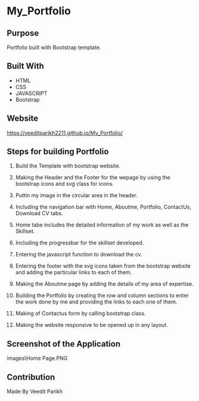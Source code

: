 # My_Portfolio

## Purpose

Portfolio built with Bootstrap template.

## Built With

- HTML
- CSS
- JAVASCRIPT
- Bootstrap

## Website

https://veeditparikh2211.github.io/My_Portfolio/

## Steps for building Portfolio

1. Build the Template with bootstrap website.

2. Making the Header and the Footer for the wepage by using the bootstrap icons and svg class for icons.

3. Puttin my image in the circular area in the header.

4. Including the navigation bar with Home, Aboutme, Portfolio, ContactUs, Download CV tabs.

5. Home tabe includes the detailed information of my work as well as the Skillset.

6. Including the progressbar for the skillset developed.

7. Entering the javascript function to download the cv.

8. Entering the footer with the svg icons taken from the bootstrap website and adding the particular links to each of them.

9. Making the Aboutme page by adding the details of my area of expertise.

10. Building the Portfolio by creating the row and column sections to enter the work done by me and providing the links to each one of them.

11. Making of Contactus form by calling bootstrap class.

12. Making the website responsive to be opened up in any layout.

## Screenshot of the Application

images\Home Page.PNG

## Contribution

Made By Veedit Parikh